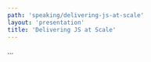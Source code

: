 ```yaml
---
path: 'speaking/delivering-js-at-scale'
layout: 'presentation'
title: 'Delivering JS at Scale'
---
```


...
